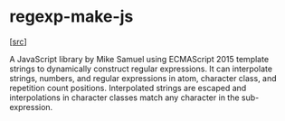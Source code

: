 # regexp-make-js

[[src](https://github.com/mikesamuel/regexp-make-js)]

A JavaScript library by Mike Samuel using ECMAScript 2015 template strings to
dynamically construct regular expressions. It can interpolate strings, numbers,
and regular expressions in atom, character class, and repetition count
positions. Interpolated strings are escaped and interpolations in character
classes match any character in the sub-expression.
